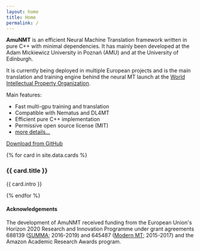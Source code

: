 ```yaml
---
layout: home
title: Home
permalink: /
---
```


<!--h2 class="title">Welcome to {{ site.title }}!</h2-->
<div class="intro">
  <p>
  <b>AmuNMT</b> is an efficient Neural Machine Translation framework written
  in pure C++ with minimal dependencies. It has mainly been developed at the
  Adam Mickiewicz University in Poznań (AMU) and at the University of Edinburgh. 
  </p>
  
  <p>
  It is currently being deployed in
  multiple European projects and is the main translation and training engine
  behind the neural MT launch at the
  <a href="http://www.wipo.int/pressroom/en/articles/2016/article_0014.html">World Intellectual Property Organization</a>.
  
  </p>

  <p>
  Main features:
  <ul>
    <li> Fast multi-gpu training and translation </li>
    <li> Compatible with Nematus and DL4MT </li>
    <li> Efficient pure C++ implementation </li>
    <li> Permissive open source license (MIT) </li>
    <li> <a href="{{ site.baseurl }}../features"> more details... </a> </li>
  </ul>
  </p>

  <div class="cta-container">
    <a class="btn btn-primary btn-cta btn-blue" href=" {{ site.github }} " target="_blank">
      <i class="fa fa-github"></i>
      Download from GitHub
    </a>
  </div><!--//cta-container-->
</div><!--//intro-->

<div id="cards-wrapper" class="cards-wrapper row">

  {% for card in site.data.cards %}
  <div class="item item-{{ card.color }} col-md-4 col-sm-6 col-xs-6">
    <div class="item-inner">
      <div class="icon-holder">
        <span aria-hidden="true" class="icon fa {{ card.icon }}"></span>
      </div><!--//icon-holder-->
      <h3 class="title">{{ card.title }}</h3>
      <p class="intro">{{ card.intro }}</p>
      <a class="link" href="{{ card.link }}"><span></span></a>
    </div><!--//item-inner-->
  </div><!--//item-->
  {% endfor %}

</div><!--//cards-->

<!--div class="intro">
  <p>
  <a class="twitter-timeline" href="https://twitter.com/AmuNmt">Tweets</a> <script async src="//platform.twitter.com/widgets.js" charset="utf-8"></script>
  </p>
</div-->

<h4> Acknowledgements </h4>
<div class="intro">
  <p>
The development of AmuNMT received funding from the European Union's Horizon 2020 Research and Innovation Programme under grant agreements 688139 (<a href="http://www.summa-project.eu">SUMMA</a>; 2016-2019) and 645487 (<a href="http://www.modernmt.eu">Modern MT</a>; 2015-2017) and the Amazon Academic Research Awards program.
  </p>
</div>
